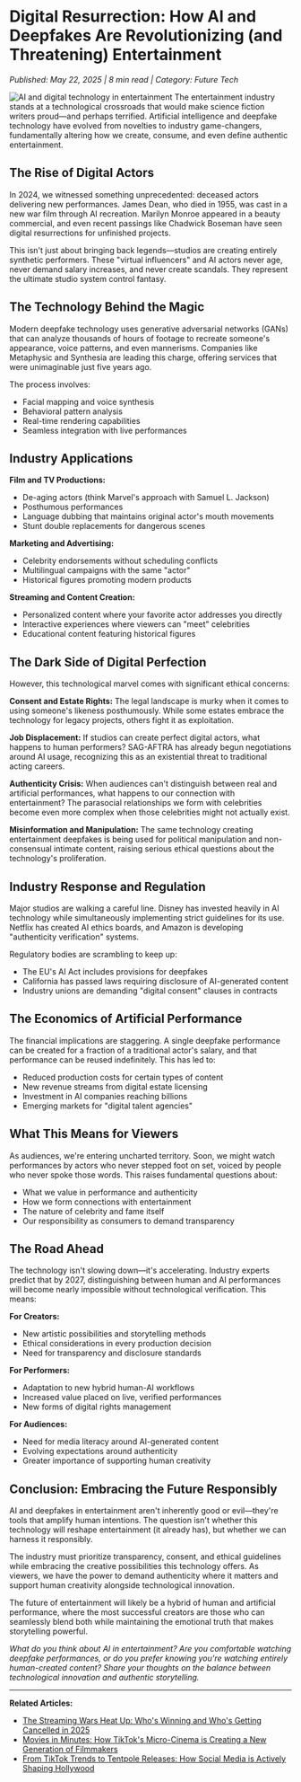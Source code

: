 # Digital Resurrection: How AI and Deepfakes Are Revolutionizing (and Threatening) Entertainment

*Published: May 22, 2025 | 8 min read | Category: Future Tech*

![AI and digital technology in entertainment](backdrop_tmdbid:406759)
The entertainment industry stands at a technological crossroads that would make science fiction writers proud—and perhaps terrified. Artificial intelligence and deepfake technology have evolved from novelties to industry game-changers, fundamentally altering how we create, consume, and even define authentic entertainment.

## The Rise of Digital Actors

In 2024, we witnessed something unprecedented: deceased actors delivering new performances. James Dean, who died in 1955, was cast in a new war film through AI recreation. Marilyn Monroe appeared in a beauty commercial, and even recent passings like Chadwick Boseman have seen digital resurrections for unfinished projects.

This isn't just about bringing back legends—studios are creating entirely synthetic performers. These "virtual influencers" and AI actors never age, never demand salary increases, and never create scandals. They represent the ultimate studio system control fantasy.

## The Technology Behind the Magic

Modern deepfake technology uses generative adversarial networks (GANs) that can analyze thousands of hours of footage to recreate someone's appearance, voice patterns, and even mannerisms. Companies like Metaphysic and Synthesia are leading this charge, offering services that were unimaginable just five years ago.

The process involves:
- Facial mapping and voice synthesis
- Behavioral pattern analysis
- Real-time rendering capabilities
- Seamless integration with live performances

## Industry Applications

**Film and TV Productions:**
- De-aging actors (think Marvel's approach with Samuel L. Jackson)
- Posthumous performances
- Language dubbing that maintains original actor's mouth movements
- Stunt double replacements for dangerous scenes

**Marketing and Advertising:**
- Celebrity endorsements without scheduling conflicts
- Multilingual campaigns with the same "actor"
- Historical figures promoting modern products

**Streaming and Content Creation:**
- Personalized content where your favorite actor addresses you directly
- Interactive experiences where viewers can "meet" celebrities
- Educational content featuring historical figures

## The Dark Side of Digital Perfection

However, this technological marvel comes with significant ethical concerns:

**Consent and Estate Rights:**
The legal landscape is murky when it comes to using someone's likeness posthumously. While some estates embrace the technology for legacy projects, others fight it as exploitation.

**Job Displacement:**
If studios can create perfect digital actors, what happens to human performers? SAG-AFTRA has already begun negotiations around AI usage, recognizing this as an existential threat to traditional acting careers.

**Authenticity Crisis:**
When audiences can't distinguish between real and artificial performances, what happens to our connection with entertainment? The parasocial relationships we form with celebrities become even more complex when those celebrities might not actually exist.

**Misinformation and Manipulation:**
The same technology creating entertainment deepfakes is being used for political manipulation and non-consensual intimate content, raising serious ethical questions about the technology's proliferation.

## Industry Response and Regulation

Major studios are walking a careful line. Disney has invested heavily in AI technology while simultaneously implementing strict guidelines for its use. Netflix has created AI ethics boards, and Amazon is developing "authenticity verification" systems.

Regulatory bodies are scrambling to keep up:
- The EU's AI Act includes provisions for deepfakes
- California has passed laws requiring disclosure of AI-generated content
- Industry unions are demanding "digital consent" clauses in contracts

## The Economics of Artificial Performance

The financial implications are staggering. A single deepfake performance can be created for a fraction of a traditional actor's salary, and that performance can be reused indefinitely. This has led to:

- Reduced production costs for certain types of content
- New revenue streams from digital estate licensing
- Investment in AI companies reaching billions
- Emerging markets for "digital talent agencies"

## What This Means for Viewers

As audiences, we're entering uncharted territory. Soon, we might watch performances by actors who never stepped foot on set, voiced by people who never spoke those words. This raises fundamental questions about:

- What we value in performance and authenticity
- How we form connections with entertainment
- The nature of celebrity and fame itself
- Our responsibility as consumers to demand transparency

## The Road Ahead

The technology isn't slowing down—it's accelerating. Industry experts predict that by 2027, distinguishing between human and AI performances will become nearly impossible without technological verification. This means:

**For Creators:**
- New artistic possibilities and storytelling methods
- Ethical considerations in every production decision
- Need for transparency and disclosure standards

**For Performers:**
- Adaptation to new hybrid human-AI workflows
- Increased value placed on live, verified performances
- New forms of digital rights management

**For Audiences:**
- Need for media literacy around AI-generated content
- Evolving expectations around authenticity
- Greater importance of supporting human creativity

## Conclusion: Embracing the Future Responsibly

AI and deepfakes in entertainment aren't inherently good or evil—they're tools that amplify human intentions. The question isn't whether this technology will reshape entertainment (it already has), but whether we can harness it responsibly.

The industry must prioritize transparency, consent, and ethical guidelines while embracing the creative possibilities this technology offers. As viewers, we have the power to demand authenticity where it matters and support human creativity alongside technological innovation.

The future of entertainment will likely be a hybrid of human and artificial performance, where the most successful creators are those who can seamlessly blend both while maintaining the emotional truth that makes storytelling powerful.

*What do you think about AI in entertainment? Are you comfortable watching deepfake performances, or do you prefer knowing you're watching entirely human-created content? Share your thoughts on the balance between technological innovation and authentic storytelling.*

---

**Related Articles:**
- [The Streaming Wars Heat Up: Who's Winning and Who's Getting Cancelled in 2025](/blog/streaming-wars-2025-winners-losers)
- [Movies in Minutes: How TikTok's Micro-Cinema is Creating a New Generation of Filmmakers](/blog/tiktok-micro-movies-new-cinema)
- [From TikTok Trends to Tentpole Releases: How Social Media is Actively Shaping Hollywood](/blog/social-media-shapes-hollywood)
